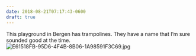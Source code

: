 ```yaml
---
date: 2018-08-21T07:17:43-0600
draft: true
---
```




This playground in Bergen has trampolines. They have a name that I’m sure sounded good at the time. ![E61518FB-95D6-4F4B-8B06-1A98591F3C69.jpg](http://ianwhitney.micro.blog/uploads/2018/2538061306.jpg)



